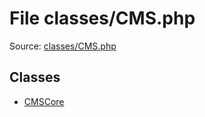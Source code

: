 File classes/CMS.php
=========

Source: [classes/CMS.php](https://github.com/PrestaShop/PrestaShop/blob/1.5.1.0/classes/CMS.php)


Classes
-------

* [CMSCore](class.CMSCore.md)

